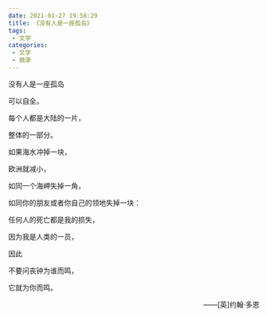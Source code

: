 ```yaml
---
date: 2021-01-27 19:58:29
title: 《没有人是一座孤岛》
tags:
 - 文学
categories:
 - 文学
 - 摘录
---
```


没有人是一座孤岛

可以自全。

每个人都是大陆的一片，

整体的一部分。

如果海水冲掉一块，

欧洲就减小，

如同一个海岬失掉一角，

如同你的朋友或者你自己的领地失掉一块：

任何人的死亡都是我的损失，

因为我是人类的一员，

因此

不要问丧钟为谁而鸣，

它就为你而鸣。

<!--more-->

<p align=right>——[英]约翰·多恩</p>